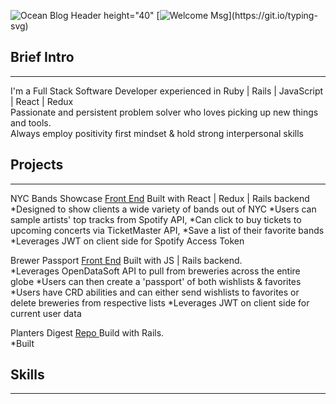 <!--### Hi there 👋 -->

![Ocean Blog Header height="40"]( https://user-images.githubusercontent.com/38093481/149448114-63128adf-ab00-42bb-a7f5-d044dc9e2711.png)
[![Welcome Msg](https://readme-typing-svg.herokuapp.com/?lines=Hi+there+👋;I'm+Ben+thanks+for+stopping+by!;)](https://git.io/typing-svg)

## Brief Intro
---
I'm a Full Stack Software Developer experienced in Ruby | Rails | JavaScript | React | Redux <br/>
Passionate and persistent problem solver who loves picking up new things and tools. <br/>
Always employ positivity first mindset & hold strong interpersonal skills <br/>


## Projects
---
NYC Bands Showcase <a href="https://github.com/ParishBen/nyc-bands-showcase">Front End</a> Built with React | Redux | Rails backend  <br/>
*Designed to show clients a wide variety of bands out of NYC
*Users can sample artists' top tracks from Spotify API,
*Can click to buy tickets to upcoming concerts via TicketMaster API,
*Save a list of their favorite bands
*Leverages JWT on client side for Spotify Access Token

Brewer Passport <a href="https://github.com/ParishBen/brewer-passport-frontend"> Front End</a> Built with JS | Rails backend. <br/>
*Leverages OpenDataSoft API to pull from breweries across the entire globe
*Users can then create a 'passport' of both wishlists & favorites
*Users have CRD abilities and can either send wishlists to favorites or delete breweries from respective lists
*Leverages JWT on client side for current user data 

Planters Digest <a href="https://github.com/ParishBen/planters_digest"> Repo </a> Build with Rails. <br/>
*Built


## Skills
---

<!--
**ParishBen/ParishBen** is a ✨ _special_ ✨ repository because its `README.md` (this file) appears on your GitHub profile.

Here are some ideas to get you started:

- 🔭 I’m currently working on ...
- 🌱 I’m currently learning ...
- 👯 I’m looking to collaborate on ...
- 🤔 I’m looking for help with ...
- 💬 Ask me about ...
- 📫 How to reach me: ...
- 😄 Pronouns: ...
- ⚡ Fun fact: ...
-->
